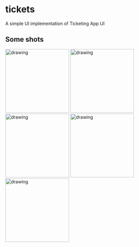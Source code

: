 # tickets

A simple UI implementation of Ticketing App UI

## Some shots

<img src="https://github.com/asare-21/ticketing/assets/52238457/54c81575-d9c3-4d59-b305-0ecda511cdc5" alt="drawing" style="width:200px;"/>
<img src="https://github.com/asare-21/ticketing/assets/52238457/a4c2df92-cd05-405c-b0b5-2f79179688f2" alt="drawing" style="width:200px;"/>

<img src="https://github.com/asare-21/ticketing/assets/52238457/394aa3d3-c87e-47b3-ac3f-7afc89005c6b" alt="drawing" style="width:200px;"/>

<img src="https://github.com/asare-21/ticketing/assets/52238457/981d3680-5b35-4d08-8988-efaaf88105f2" alt="drawing" style="width:200px;"/>

<img src="https://github.com/asare-21/ticketing/assets/52238457/c5ef6f9f-722e-40b8-a871-b254ad03a1c8" alt="drawing" style="width:200px;"/>




